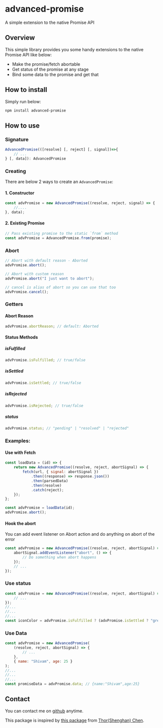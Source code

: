 # advanced-promise

A simple extension to the native Promise API

## Overview

This simple library provides you some handy extensions to the native Promise API like below:

-   Make the promise/fetch abortable
-   Get status of the promise at any stage
-   Bind some data to the promise and get that

## How to install

Simply run below:

```sh
npm install advanced-promise
```

## How to use

### Signature

```js
AdvancedPromise(([resolve] [, reject] [, signal])=>{
    // ...
} [, data]): AdvancedPromise
```

### Creating

There are below 2 ways to create an `AdvancedPromise`:

#### 1. Constructor

```js
const advPromise = new AdvancedPromise((resolve, reject, signal) => {
	//....
}, data);
```

#### 2. Existing Promise

```js
// Pass existing promise to the static `from` method
const advPromise = AdvancedPromise.from(promise);
```

### Abort

```js
// Abort with default reason - Aborted
advPromise.abort();

// Abort with custom reason
advPromise.abort("I just want to abort");

// cancel is alias of abort so you can use that too
advPromise.cancel();
```

### Getters

#### Abort Reason

```js
advPromise.abortReason; // default: Aborted
```

#### Status Methods

##### isFulfilled

```js
advPromise.isFulfilled; // true/false
```

##### isSettled

```js
advPromise.isSettled; // true/false
```

##### isRejected

```js
advPromise.isRejected; // true/false
```

##### status

```js
advPromise.status; // "pending" | "resolved" | "rejected"
```

### Examples:

#### Use with Fetch

```js
const loadData = (id) => {
	return new AdvancedPromise((resolve, reject, abortSignal) => {
		fetch(url, { signal: abortSignal })
			.then((response) => response.json())
			.then(parsedData)
			.then(resolve)
			.catch(reject);
	});
};

const advPromise = loadData(id);
advPromise.abort();
```

#### Hook the abort

You can add event listener on Abort action and do anything on abort of the error

```js
const advPromise = new AdvancedPromise((resolve, reject, abortSignal) => {
	abortSignal.addEventListener("abort", () => {
		// Do something when abort happens
	});
	// ...
});
```

### Use status

```js
const advPromise = new AdvancedPromise((resolve, reject, abortSignal) => {
	// ...
});
//...
//...
//...
const iconColor = advPromise.isFulfilled ? (advPromise.isSettled ? "green" : "red") : "orange";
```

### Use Data

```js
const advPromise = new AdvancedPromise(
	(resolve, reject, abortSignal) => {
		// ...
	},
	{ name: "Shivam", age: 25 }
);
//...
//...
//...
const promiseData = advPromise.data; // {name:"Shivam",age:25}
```

## Contact

You can contact me on [github](https://github.com/ShivamS136) anytime.

This package is inspired by [this package](https://github.com/zzdjk6/simple-abortable-promise) from [Thor(Shenghan) Chen](https://github.com/zzdjk6).
